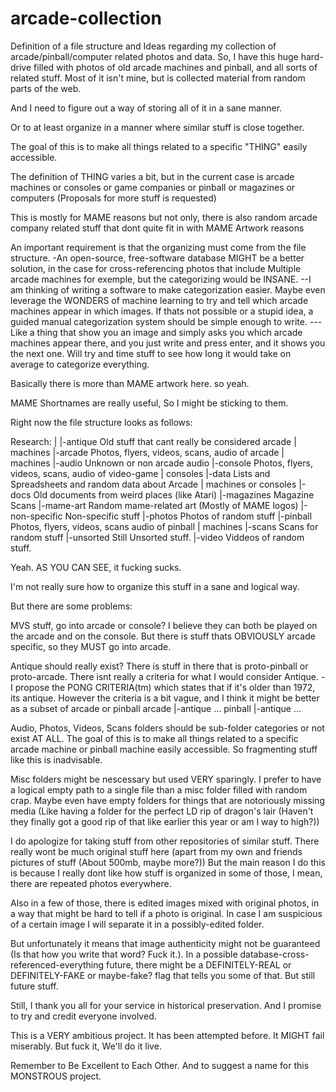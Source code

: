# arcade-collection

Definition of a file structure and Ideas regarding my collection of arcade/pinball/computer related photos and data.
So, I have this huge hard-drive filled with photos of old arcade machines and pinball, and all sorts of related stuff. Most of it isn't mine, but is collected material from random parts of the web.

And I need to figure out a way of storing all of it in a sane manner.

Or to at least organize in a manner where similar stuff is close together.

The goal of this is to make all things related to a specific 
"THING" easily accessible.

The definition of THING varies a bit, but in the current case is arcade machines or consoles or game companies or pinball or magazines or computers (Proposals for more stuff is requested)

This is mostly for MAME reasons but not only, there is also random arcade company related stuff that dont quite fit in with MAME Artwork reasons

An important requirement is that the organizing must come from the file structure.
-An open-source, free-software database MIGHT be a better solution, in the case for cross-referencing photos that include Multiple arcade machines for exemple, but the categorizing would be INSANE.
--I am thinking of writing a software to make categorization easier. Maybe even leverage the WONDERS of machine learning to try and tell which arcade machines appear in which images. If thats not possible or a stupid idea, a guided manual categorization system should be simple enough to write. 
---Like a thing that show you an image and simply asks you which arcade machines appear there, and you just write and press enter, and it shows you the next one. Will try and time stuff to see how long it would take on average to categorize everything.

Basically there is more than MAME artwork here. so yeah.

MAME Shortnames are really useful, So I might be sticking to them.

Right now the file structure looks as follows:

Research:
|
|-antique 		Old stuff that cant really be considered arcade
|                 machines
|-arcade  		Photos, flyers, videos, scans, audio of arcade 
|				  machines
|-audio   		Unknown or non arcade audio
|-console 		Photos, flyers, videos, scans, audio of video-game 
|                 consoles
|-data    		Lists and Spreadsheets and random data about Arcade
|                 machines or consoles
|-docs	  		Old documents from weird places (like Atari)
|-magazines 	Magazine Scans
|-mame-art 		Random mame-related art (Mostly of MAME logos)
|-non-specific 	Non-specific stuff
|-photos 		Photos of random stuff
|-pinball		Photos, flyers, videos, scans audio of pinball 
|                 machines
|-scans 		Scans for random stuff
|-unsorted 		Still Unsorted stuff.
|-video 		Viddeos of random stuff.


Yeah. AS YOU CAN SEE, it fucking sucks.

I'm not really sure how to organize this stuff in a sane and logical way. 

But there are some problems: 

MVS stuff, go into arcade or console? I believe they can both be played on the arcade and on the console.
But there is stuff thats OBVIOUSLY arcade specific, so they MUST go into arcade.

Antique should really exist? There is stuff in there that is proto-pinball or proto-arcade.
There isnt really a criteria for what I would consider Antique.
-I propose the PONG CRITERIA(tm) which states that if it's older than 1972, its antique.
However the criteria is a bit vague, and I think it might be better as a subset of arcade or pinball 
    arcade
	|-antique
	...
	pinball
	|-antique
	...

Audio, Photos, Videos, Scans folders should be sub-folder categories or not exist AT ALL.
The goal of this is to make all things related to a specific arcade machine or pinball machine easily accessible.
So fragmenting stuff like this is inadvisable.

Misc folders might be nescessary but used VERY sparingly.
I prefer to have a logical empty path to a single file than a misc folder filled with random crap.
Maybe even have empty folders for things that are notoriously missing media (Like having a folder for the perfect LD rip of dragon's lair (Haven't they finally got a good rip of that like earlier this year or am I way to high?))


I do apologize for taking stuff from other repositories of similar stuff. There really wont be much original stuff here (apart from my own and friends pictures of stuff (About 500mb, maybe more?)) 
But the main reason I do this is because I really dont like how stuff is organized in some of those, I mean, there are repeated photos everywhere.

Also in a few of those, there is edited images mixed with original photos, in a way that might be hard to tell if a photo is original.
In case I am suspicious of a certain image I will separate it in a possibly-edited folder.

But unfortunately it means that image authenticity might not be guaranteed (Is that how you write that word? Fuck it.).
In a possible database-cross-referenced-everything future, there might be a DEFINITELY-REAL or DEFINITELY-FAKE or maybe-fake? flag that tells you some of that. But still future stuff.

Still, I thank you all for your service in historical preservation. And I promise to try and credit everyone involved.


This is a VERY ambitious project.
It has been attempted before.
It MIGHT fail miserably.
But fuck it, We'll do it live.

Remember to Be Excellent to Each Other.
And to suggest a name for this MONSTROUS project.
